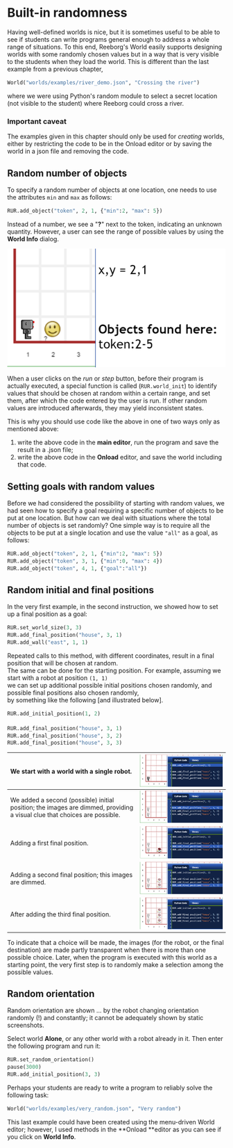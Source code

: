 # Built-in randomness

Having well-defined worlds is nice, but it is sometimes useful to be able to see if students can write programs general enough to address a whole range of situations. To this end, Reeborg's World easily supports designing worlds with some randomly chosen values but in a way that is very visible to the students when they load the world.  This is different than the last example from a previous chapter,

```py
World("worlds/examples/river_demo.json", "Crossing the river")
```

where we were using Python's random module to select a secret location \(not visible to the student\) where Reeborg could cross a river.

### Important caveat

The examples given in this chapter should only be used for _creating_ worlds, either by restricting the code to be in the Onload editor or by saving the world in a json file and removing the code.

## Random number of objects

To specify a random number of objects at one location, one needs to use the attributes `min` and `max` as follows:

```py
RUR.add_object("token", 2, 1, {"min":2, "max": 5})
```

Instead of a number, we see a "**?**" next to the token, indicating an unknown quantity. However, a user can see the range of possible values by using the **World Info** dialog.

![](/assets/token_random.png)

When a user clicks on the _run_ or _step_ button, before their program is actually executed, a special function is called \(`RUR.world_init`\) to identify values that should be chosen at random within a certain range, and set them, after which the code entered by the user is run. If other random values are introduced afterwards, they may yield inconsistent states.

This is why you should use code like the above in one of two ways only as mentioned above:

1. write the above code in the **main editor**, run the program and save the result in a .json file;
2. write the above code in the **Onload** editor, and save the world including that code.

## Setting goals with random values

Before we had considered the possibility of starting with random values, we had seen how to specify a goal requiring a specific number of objects to be put at one location. But how can we deal with situations where the total number of objects is set randomly? One simple way is to require all the objects to be put at a single location and use the value `"all"` as a goal, as follows:

```py
RUR.add_object("token", 2, 1, {"min":2, "max": 5})
RUR.add_object("token", 3, 1, {"min":0, "max": 4})
RUR.add_object("token", 4, 1, {"goal":"all"})
```

## Random initial and final positions

In the very first example, in the second instruction, we showed how to set up a final position as a goal:

```py
RUR.set_world_size(3, 3)
RUR.add_final_position("house", 3, 1)
RUR.add_wall("east", 1, 1)
```

Repeated calls to this method, with different coordinates, result in a final position that will be chosen at random.  
The same can be done for the starting position. For example, assuming we start with a robot at position `(1, 1)`  
we can set up additional possible initial positions chosen randomly, and possible final positions also chosen randomly,  
by something like the following \[and illustrated below\].

```py
RUR.add_initial_position(1, 2)

RUR.add_final_position("house", 3, 1)
RUR.add_final_position("house", 3, 2)
RUR.add_final_position("house", 3, 3)
```

| We start with a world with a single robot. | ![](/assets/random1.png) |
| :--- | :--- |
| We added a second \(possible\) initial position; the images are dimmed, providing a visual clue that choices are possible. | ![](/assets/random2.png) |
| Adding a first final position. | ![](/assets/random3.png) |
| Adding a second final position; this images are dimmed. | ![](/assets/random4.png) |
| After adding the third final position. | ![](/assets/random5.png) |

To indicate that a choice will be made, the images \(for the robot, or the final destination\) are made partly transparent when there is more than one possible choice. Later, when the program is executed with this world as a starting point, the very first step is to randomly make a selection among the possible values.

## Random orientation

Random orientation are shown ... by the robot changing orientation randomly \(!\) and constantly; it cannot be adequately shown by static screenshots.

Select world **Alone**, or any other world with a robot already in it.  Then enter the following program and run it:

```py
RUR.set_random_orientation()
pause(3000)
RUR.add_initial_position(3, 3)
```

Perhaps your students are ready to write a program to reliably solve the following task:

```py
World("worlds/examples/very_random.json", "Very random")
```

This last example could have been created using the menu-driven World editor; however, I used methods in the **Onload **editor as you can see if you click on **World Info**.

